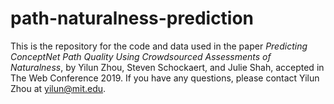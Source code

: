 # path-naturalness-prediction

This is the repository for the code and data used in the paper *Predicting ConceptNet Path Quality Using Crowdsourced Assessments of Naturalness*, by Yilun Zhou, Steven Schockaert, and Julie Shah, accepted in The Web Conference 2019. If you have any questions, please contact Yilun Zhou at yilun@mit.edu. 
